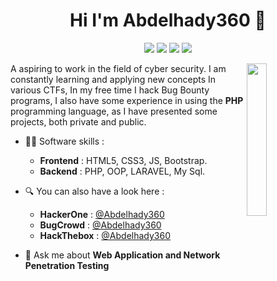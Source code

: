 <h1 align="center">Hi I'm Abdelhady360 👋</h1>
<p align="center">
    <a href="https://twitter.com/abdelhady360"><img src="https://img.shields.io/badge/twitter-%231FA1F1?style=flat&logo=twitter&logoColor=white"/></a>
    <a href="https://www.linkedin.com/in/abdelhady360"><img src="https://img.shields.io/badge/linkedin-%230177B5?style=flat&logo=linkedin&logoColor=white"/></a>
    <a href="https://www.youtube.com/channel/UChF5yXd1lPrrjIZuijmpdQw"><img src="https://img.shields.io/badge/youtube-%23FF0000?style=flat&logo=youtube&logoColor=white"/></a>
    <a href="https://www.instagram.com/abdelhady360"><img src="https://img.shields.io/badge/instagram-%23E4415F?style=flat&logo=instagram&logoColor=white"/></a>
  </p>
  
  <img src="https://github.com/mohamedabusrea/mohamedabusrea/blob/master/profile-img.png" align="right" width="25%"/>


A aspiring to work in the field of cyber security. I am constantly learning and applying new concepts In various CTFs, In my free time I hack Bug Bounty programs, I also have some experience in using the **PHP** programming language, as I have presented some projects, both private and public.

- 👨‍💻 Software skills :
  - **Frontend** : HTML5, CSS3, JS, Bootstrap.
  - **Backend** : PHP, OOP, LARAVEL, My Sql.

- 🔍 You can also have a look here : 
  - **HackerOne** : [@Abdelhady360](https://hackerone.com/abdelhady-360)
  - **BugCrowd** : [@Abdelhady360](https://bugcrowd.com/abdelhady360)
  - **HackThebox** : [@Abdelhady360](https://app.hackthebox.com/profile/1106502)
- 💬 Ask me about **Web Application and Network Penetration Testing**




